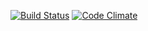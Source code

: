[![Build Status](https://travis-ci.org/pauloh-silva/card_validator.svg?branch=master)](https://travis-ci.org/pauloh-silva/card_validator)
[![Code Climate](https://codeclimate.com/github/codeclimate/codeclimate/badges/gpa.svg)](https://codeclimate.com/github/pauloh-silva/card_validator)

